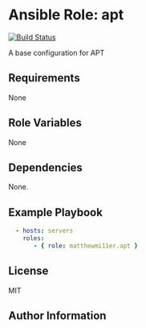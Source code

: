 # Ansible Role: apt

[![Build Status](https://travis-ci.org/MatthewMi11er/ansible-role-apt.svg?branch=master)](https://travis-ci.org/MatthewMi11er/ansible-role-apt)

A base configuration for APT

## Requirements

None

## Role Variables

None

## Dependencies

None.

## Example Playbook


```yml
  - hosts: servers
    roles:
       - { role: matthewmi11er.apt }
```
## License

MIT

## Author Information
